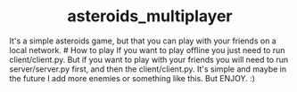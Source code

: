 <h1 align=center>asteroids_multiplayer</h1>
It's a simple asteroids game, but that you can play with your friends on a local network.
# How to play
If you want to play offline you just need to run client/client.py. But if you want to play with your friends you will need to run server/server.py first, and then the client/client.py. 
It's simple and maybe in the future I add more enemies or something like this. But ENJOY. :)
